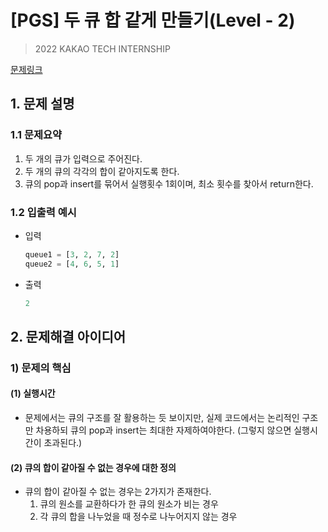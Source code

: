 # [PGS] 두 큐 합 같게 만들기(Level - 2)

> 2022 KAKAO TECH INTERNSHIP

[문제링크](https://school.programmers.co.kr/learn/courses/30/lessons/118667)

## 1. 문제 설명



### 1.1 문제요약

1. 두 개의 큐가 입력으로 주어진다.
2. 두 개의 큐의 각각의 합이 같아지도록 한다.
3. 큐의 pop과 insert를 묶어서 실행횟수 1회이며, 최소 횟수를 찾아서 return한다.

### 1.2 입출력 예시

- 입력

  ```python
  queue1 = [3, 2, 7, 2]
  queue2 = [4, 6, 5, 1]
  ```

- 출력

  ```python
  2
  ```

  

## 2. 문제해결 아이디어



### 1) 문제의 핵심



#### (1) 실행시간

- 문제에서는 큐의 구조를 잘 활용하는 듯 보이지만, 실제 코드에서는 논리적인 구조만 차용하되 큐의 pop과 insert는 최대한 자제하여야한다. (그렇지 않으면 실행시간이 초과된다.)



#### (2) 큐의 합이 같아질 수 없는 경우에 대한 정의

- 큐의 합이 같아질 수 없는 경우는 2가지가 존재한다.
  1. 큐의 원소를 교환하다가 한 큐의 원소가 비는 경우
  2. 각 큐의 합을 나누었을 때 정수로 나누어지지 않는 경우